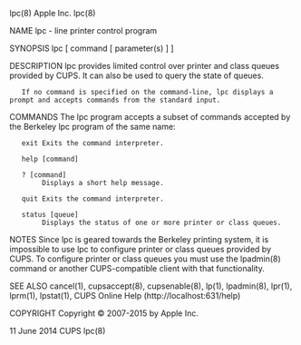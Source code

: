 lpc(8)                                                                                          Apple Inc.                                                                                         lpc(8)

NAME
       lpc - line printer control program

SYNOPSIS
       lpc [ command [ parameter(s) ] ]

DESCRIPTION
       lpc provides limited control over printer and class queues provided by CUPS. It can also be used to query the state of queues.

       If no command is specified on the command-line, lpc displays a prompt and accepts commands from the standard input.

   COMMANDS
       The lpc program accepts a subset of commands accepted by the Berkeley lpc program of the same name:

       exit Exits the command interpreter.

       help [command]

       ? [command]
            Displays a short help message.

       quit Exits the command interpreter.

       status [queue]
            Displays the status of one or more printer or class queues.

NOTES
       Since  lpc  is  geared towards the Berkeley printing system, it is impossible to use lpc to configure printer or class queues provided by CUPS.  To configure printer or class queues you must use
       the lpadmin(8) command or another CUPS-compatible client with that functionality.

SEE ALSO
       cancel(1), cupsaccept(8), cupsenable(8), lp(1), lpadmin(8), lpr(1), lprm(1), lpstat(1), CUPS Online Help (http://localhost:631/help)

COPYRIGHT
       Copyright © 2007-2015 by Apple Inc.

11 June 2014                                                                                       CUPS                                                                                            lpc(8)

